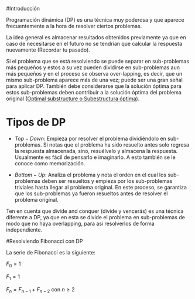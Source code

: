 #Introducción

Programación dinámica (DP) es una técnica muy poderosa y que aparece frecuentemente a la hora de resolver ciertos problemas.

La idea general es almacenar resultados obtenidos previamente ya que en caso de necesitarse en el futuro no se tendrían que calcular la respuesta nuevamente (Recordar tu pasado).

Si el problema que se está resolviendo se puede separar en sub-problemas más pequeños y estos a su vez pueden dividirse en sub-problemas aun más pequeños y en el proceso se observa over-lapping, es decir, que un mismo sub-problema aparece más de una vez; puede ser una gran señal para aplicar DP.
También debe considerarse que la solución óptima para estos sub-problemas deben contribuir a la solución óptima del problema original ([Optimal substructure o Subestructura óptima][1]).

# Tipos de DP

 - $Top-Down:$ Empieza por resolver el problema dividiéndolo en sub-problemas. Si notas que el problema ha sido resuelto antes solo regresa la respuesta almacenada, sino, resuélvelo y almacena la respuesta. Usualmente es fácil de pensarlo e imaginarlo. A esto también se le conoce como memorización.

 - $Bottom-Up:$ Analiza el problema y nota el orden en el cual los sub-problemas deben ser resueltos y empieza por los sub-problemas triviales hasta llegar al problema original. En este proceso, se garantiza que los sub-problemas ya fueron resueltos antes de resolver el problema original.

Ten en cuenta que divide and conquer (divide y vencerás) es una técnica diferente a DP, ya que en esta se divide el problema en sub-problemas de modo que no haya overlapping, para asi resolverlos de forma independiente.

#Resolviendo Fibonacci con DP

La serie de Fibonacci es la siguiente:

$F_0=1$  

$F_1=1$ 

$F_{n}=F_{n-1}+F_{n-2}$ con $n \geq 2$




  [1]: https://en.wikipedia.org/wiki/Optimal_substructure